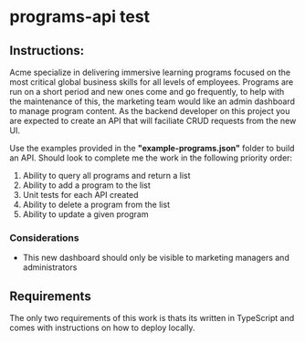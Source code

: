 # programs-api test

## Instructions:

Acme specialize in delivering immersive learning programs focused on the most critical global business skills for all levels of employees. Programs are run on a short period and new ones come and go frequently, to help with the maintenance of this, the marketing team would like an admin dashboard to manage program content. As the backend developer on this project you are expected to create an API that will faciliate CRUD requests from the new UI.

Use the examples provided in the **"example-programs.json"** folder to build an API. Should look to complete me the work in the following priority order:

1. Ability to query all programs and return a list
2. Ability to add a program to the list
3. Unit tests for each API created
4. Ability to delete a program from the list
5. Ability to update a given program

### Considerations

- This new dashboard should only be visible to marketing managers and administrators

## Requirements

The only two requirements of this work is thats its written in TypeScript and comes with instructions on how to deploy locally.
